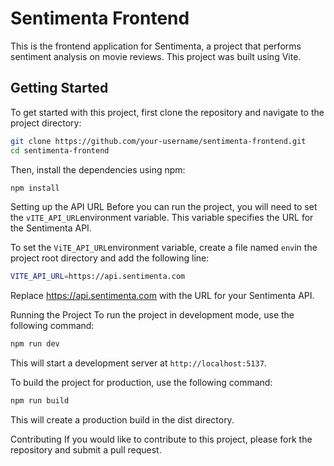 # Sentimenta Frontend
This is the frontend application for Sentimenta, a project that performs sentiment analysis on movie reviews. This project was built using Vite.

## Getting Started
To get started with this project, first clone the repository and navigate to the project directory:

```bash
git clone https://github.com/your-username/sentimenta-frontend.git
cd sentimenta-frontend
```
Then, install the dependencies using npm:
```bash
npm install
```
Setting up the API URL
Before you can run the project, you will need to set the `vITE_API_URL`environment variable. This variable specifies the URL for the Sentimenta API.

To set the `ViTE_API_URL`environment variable, create a file named `env`in the project root directory and add the following line:

```bash
VITE_API_URL=https://api.sentimenta.com
```
Replace https://api.sentimenta.com with the URL for your Sentimenta API.

Running the Project
To run the project in development mode, use the following command:

```bash
npm run dev
```
This will start a development server at `http://localhost:5137`.

To build the project for production, use the following command:

```bash
npm run build
```
This will create a production build in the dist directory.

Contributing
If you would like to contribute to this project, please fork the repository and submit a pull request.
